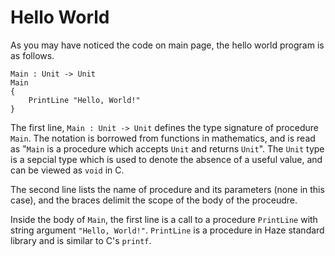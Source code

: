 # Hello World
As you may have noticed the code on main page, the hello world program is as follows.
```
Main : Unit -> Unit
Main
{
    PrintLine "Hello, World!"
}
```
The first line, `Main : Unit -> Unit` defines the type signature of procedure `Main`. The notation is borrowed from functions in mathematics, and is read as "`Main` is a procedure which accepts `Unit` and returns `Unit`". The `Unit` type is a sepcial type which is used to denote the absence of a useful value, and can be viewed as `void` in C.

The second line lists the name of procedure and its parameters (none in this case), and the braces delimit the scope of the body of the proceudre.

Inside the body of `Main`, the first line is a call to a procedure `PrintLine` with string argument `"Hello, World!"`. `PrintLine` is a procedure in Haze standard library and is similar to C's `printf`.